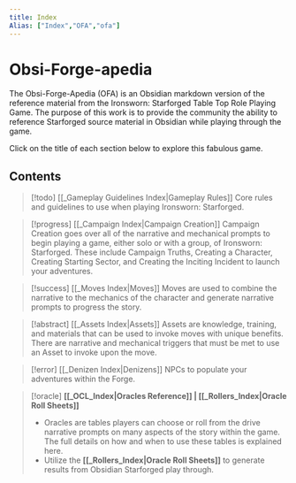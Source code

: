 ```yaml
---
title: Index
Alias: ["Index","OFA","ofa"]
---
```


# Obsi-Forge-apedia
The Obsi-Forge-Apedia (OFA) is an Obsidian markdown version of the reference material from the Ironsworn: Starforged Table Top Role Playing Game. The purpose of this work is to provide the community the ability to reference Starforged source material in Obsidian while playing through the game.

Click on the title of each section below to explore this fabulous game.

## Contents
> [!todo] [[_Gameplay Guidelines Index|Gameplay Rules]]
> Core rules and guidelines to use when playing Ironsworn: Starforged.

> [!progress] [[_Campaign Index|Campaign Creation]]
> Campaign Creation goes over all of the narrative and mechanical prompts to begin playing a game, either solo or with a group, of Ironsworn: Starforged.  These include Campaign Truths, Creating a Character, Creating Starting Sector, and Creating the Inciting Incident to launch your adventures.

> [!success] [[_Moves Index|Moves]]
> Moves are used to combine the narrative to the mechanics of the character and generate narrative prompts to progress the story.

> [!abstract] [[_Assets Index|Assets]]
> Assets are knowledge, training, and materials that can be used to invoke moves with unique benefits.  There are narrative and mechanical triggers that must be met to use an Asset to invoke upon the move.

> [!error] [[_Denizen Index|Denizens]]
> NPCs to populate your adventures within the Forge.

> [!oracle] **[[_OCL_Index|Oracles Reference]] | [[_Rollers_Index|Oracle Roll Sheets]]**
> - Oracles are tables players can choose or roll from the drive narrative prompts on many aspects of the story within the game.  The full details on how and when to use these tables is explained here.
> - Utilize the **[[_Rollers_Index|Oracle Roll Sheets]]** to generate results from Obsidian Starforged play through.